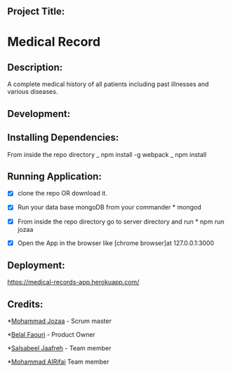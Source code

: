 ## Project Title:

# Medical Record

## Description:

A complete medical history of all patients including past illnesses and various diseases.

## Development:

## Installing Dependencies:

From inside the repo directory
_ npm install -g webpack
_ npm install

## Running Application:

- [x] clone the repo OR download it.
- [x] Run your data base mongoDB from your commander \* mongod

- [x] From inside the repo directory go to server directory and run \* npm run jozaa

- [x] Open the App in the browser like [chrome browser]at 127.0.0.1:3000

## Deployment:

https://medical-records-app.herokuapp.com/

## Credits:

\*[Mohammad Jozaa](https://github.com/MohammadJozaa7) - Scrum master

\*[Belal Faouri](https://github.com/BelalFaouri) - Product Owner

\*[Salsabeel Jaafreh](https://github.com/SalsabeelJaafreh) - Team member

\*[Mohammad AlRifai](https://github.com/MohammadAlRifai) Team member
